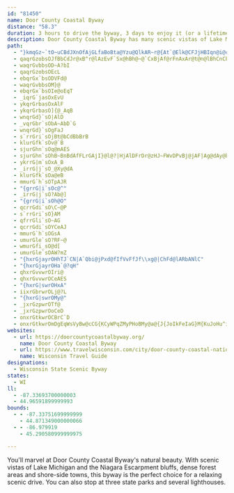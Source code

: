 ```yaml
---
id: "81450"
name: Door County Coastal Byway
distance: "58.3"
duration: 3 hours to drive the byway, 3 days to enjoy it (or a lifetime!)
description: Door County Coastal Byway has many scenic vistas of Lake Michigan and the Niagara Escarpment bluffs. You can also enjoy orchards and areas of dense forests.
path:
  - "}kmqGz~`tO~uCBdJXnOfAjGLfaBoBta@Yzu@QlkAR~r@{At`@Elk@CFJjHBIqn@i@coBOyCs@sDs@sB_AkByAgBwoA_mAyA{Aqo@an@arAymAgBuDk@mCSeCEgDDe_@EyBQqAu@sCoAmC_AuAwD_EiAeA}A{@kgA_c@wUmK_BwAoSyU{WaZiA{@eSiMw@w@wF{Hci@{v@mi@gx@eBkBgFeDiB{AyPcWqFuK_CgFm@wBcCcLo@wBk@eAiPgWoRg[aZ{f@gDiG}@wBq@aDY{Cs@_KSyA]mAq@eA_BuA{T{NwNqIwEaDwFuE{OaTwIuMqHoKsBkBuDsBkIaDuJmCyEk@}MDcBMo@QeBeAqHoJgBqBuBmBsCuAmEeAqHoEsCqB_@_@_BsCwFmKiAgCuKm\\gC_H_DuHm@yBeB_Ko@iCm@kA[c@_Ai@ge@iRkJkD_BYcCGko@DcQKeXRqAWu@YsAgAiE{FgFmHwv@weAoBuAcAYkAKkKG}@Q_Ac@eAu@gKuKgByB_A}AwCcJe@_Am@g@oAYkERkAEaf@sJ{AOc@C_BVwDzAgIlBoAByBQmAe@yD{CsA_BiCgEaAeAg@SwASgMDmBFcAZ_Aj@gC~CyFxFeJ`GyBlA{FzBmLjIyCfBqC~@kKrBeEpAgCfBgLtKy@f@y@X}APyQMiDFeXA{b@_@sj@KuRYmd@d@uoAFqrBMegA_@gSd@}IF_AGyA_@gAy@cCgDuRa\\aJeNyB_CyCkB}C{AyBq@wBY}Za@}@Fy@Xk@l@cBfDm@p@oB`A_@^"
  - qaqrGzobsOJfBbCdJr@xB^r@lAzEvF`Sx@hBh@~@`CxBjAf@rFnAxAr@t@n@lBhCnCbHrApDbDpK`YhbAn_@hpAxTjz@Xb@lAf@xC^n@R^Rh@jAJrAEdAyBjRGhBPnKEtKSdAmC~E_@xA}AbLaAzIsA`KlFdAn@Eb@Yh@y@pBeI`@mAdBaDhAkAb@UnBWbBJ~@T|RdJvErAnAFpN?lH[dJ?xQXfHf@p{@`JbV~@~V^tI^fFr@ngApa@bAd@lEfC|CfDrBfCfFxHjB~BfC|CnPxQzKvNpLnQbDpGpHbQ
  - waqrGvbbsOD~A?bI
  - qaqrGzobsOEcL
  - ebqrGx`bsODVFd@
  - waqrGvbbsOM}@
  - ebqrGx`bsOIe@oEqT
  - _iqrG`jasOxEvU
  - ykqrGrbasOxAlF
  - ykqrGrbasO]{@_AqB
  - wnqrGd}`sO|AlD
  - _vqrGbr`sObA~AbD`G
  - wnqrGd}`sOgFaJ
  - s`rrGri`sOjBt@bCdBbBrB
  - klurGfk`sOv@`B
  - sjurGhn`sOq@mAES
  - sjurGhn`sOhB~BnBdAfFLrGAjI}@l@?|HjAlDFrDr@zHJ~FWvDPvBj@jAF|Ag@dAy@bAmBhAqC
  - ykrrG|m`sOxA_B
  - _irrG|j`sO_@Xy@dA
  - klurGfk`sOa@eB
  - mmurG`h`sOTpAJR
  - "{grrG|i`sOc@^"
  - _irrG|j`sO?Ab@]
  - "{grrG|i`sOh@O"
  - qcrrGdi`sO\C~@P
  - s`rrGri`sO}AM
  - qfrrGli`sO~AG
  - qcrrGdi`sOYCeAJ
  - mmurG`h`sOGsA
  - umurGle`sO?RF~@
  - wmurGfi_sO@d[
  - umurGle`sOAW?mZ
  - "{hxrGjayrOHhTJ`CN|A`Qbi@jPxd@fIfVvFfJf\\xg@|ChFd@lARbANlC"
  - "{hxrGjayrOHa`@?qH"
  - qhxrGvvwrOIri@
  - qhxrGvvwrOCeAES
  - "{hxrG|swrOHxA"
  - iixrGbrwrOLj@?L
  - "{hxrG|swrOMy@"
  - _jxrGzpwrOTf@
  - _jxrGzpwrOoCeD
  - onxrGtkwrOCBrC`D
  - onxrGtkwrOmDgEqWsVyBw@cCG{KCyWPqZMyPHoBMy@a@{J{JoIkFeIaG}M{KuJoHu^iW_h@e_@kKgH}QiNqd@ya@wz@ax@mC{C_@w@mFiN}EoL}HuP}BgEkKuP_F_G_HoHiAyBu@eCgAy_A[sf@Eq}BMib@e@oDs@gCiEmKsA_ByBmAw@KmbAqAgJAwf@dAiCTa[~HwExB{Ck@a@A}EhAgBV_A?Oq@KsBCkLJqBl@gApEmGT_AHqBOctAEmBs@cLDw@^gBNiBUma@H}PIkDDcFKyADwCNaC?y@W{BHkBIeDFuAI}E@aHQmB_@aA
websites:
  - url: https://doorcountycoastalbyway.org/
    name: Door County Coastal Byway
  - url: https://www.travelwisconsin.com/city/door-county-coastal-national-scenic-byway
    name: Wisconsin Travel Guide
designations:
  - Wisconsin State Scenic Byway
states:
  - WI
ll:
  - -87.33693700000003
  - 44.96591899999993
bounds:
  - - -87.33751699999999
    - 44.871349000000066
  - - -86.979919
    - 45.290580999999975

---
```


You'll marvel at Door County Coastal Byway's natural beauty. With scenic vistas of Lake Michigan and the Niagara Escarpment bluffs, dense forest areas and shore-side towns, this byway is the perfect choice for a relaxing scenic drive. You can also stop at three state parks and several lighthouses.
